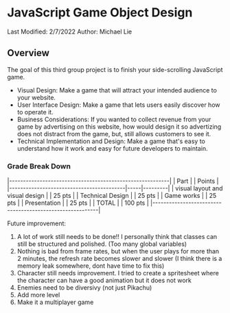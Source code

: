 # JavaScript Game Object Design
Last Modified: 2/7/2022
Author: Michael Lie

## Overview
The goal of this third group project is to finish your side-scrolling JavaScript game. 
* Visual Design: Make a game that will attract your intended audience to your website.
* User Interface Design: Make a game that lets users easily discover how to operate it. 
* Business Considerations: If you wanted to collect revenue from your game by advertising on this website, how would design it so advertizing does not distract from the game, but, still allows customers to see it.
* Technical Implementation and Design: Make a game that's easy to understand how it work and easy for future developers to maintain.


### Grade Break Down
|----------------------------------------------------------|
| Part                                     |     | Points  |
|------------------------------------------|-----|---------|
| visual layout and visual design          |     |  25 pts |
| Technical Design                         |     |  25 pts |
| Game works                               |     |  25 pts |
| Presentation                             |     |  25 pts |
| TOTAL                                    |     | 100 pts |
|----------------------------------------------------------|




Future improvement:
1. A lot of work still needs to be done!! I personally think that classes can still be structured and polished. (Too many global variables)
2. Nothing is bad from frame rates, but when the user plays for more than 2 minutes, the refresh rate becomes slower and slower (I think there is a memory leak somewhere, dont have time to fix this)
3. Character still needs improvement. I tried to create a spritesheet where the character can have a good animation but it does not work
4. Enemies need to be diversivy (not just Pikachu)
5. Add more level
6. Make it a multiplayer game
